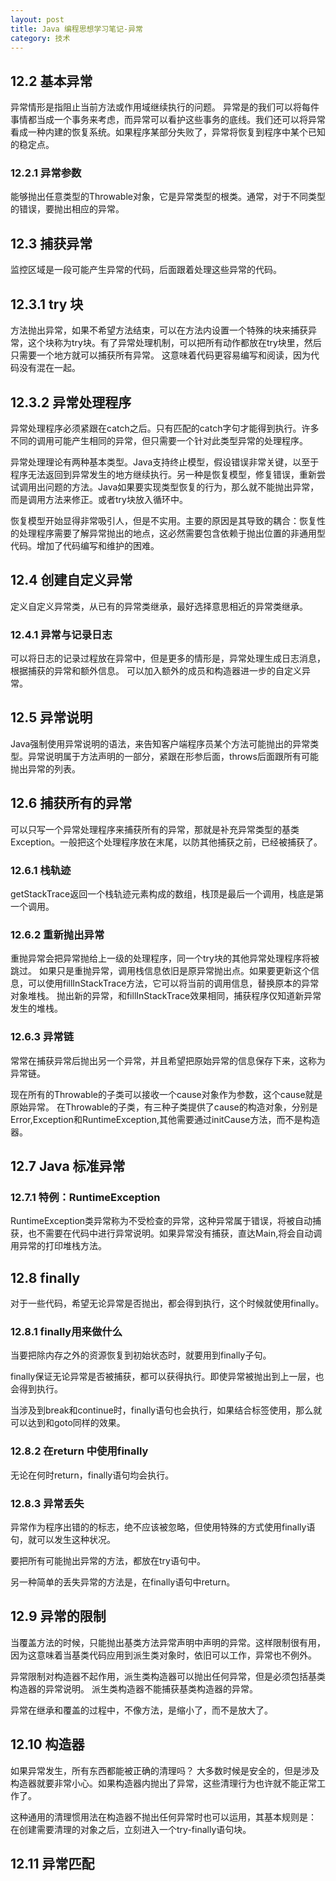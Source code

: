 ```yaml
---
layout: post
title: Java 编程思想学习笔记-异常
category: 技术
---
```

## 12.2 基本异常

异常情形是指阻止当前方法或作用域继续执行的问题。
异常是的我们可以将每件事情都当成一个事务来考虑，而异常可以看护这些事务的底线。我们还可以将异常看成一种内建的恢复系统。如果程序某部分失败了，异常将恢复到程序中某个已知的稳定点。

### 12.2.1 异常参数

能够抛出任意类型的Throwable对象，它是异常类型的根类。通常，对于不同类型的错误，要抛出相应的异常。

## 12.3 捕获异常

监控区域是一段可能产生异常的代码，后面跟着处理这些异常的代码。

## 12.3.1 try 块

方法抛出异常，如果不希望方法结束，可以在方法内设置一个特殊的块来捕获异常，这个块称为try块。有了异常处理机制，可以把所有动作都放在try块里，然后只需要一个地方就可以捕获所有异常。
这意味着代码更容易编写和阅读，因为代码没有混在一起。

## 12.3.2 异常处理程序

异常处理程序必须紧跟在catch之后。只有匹配的catch字句才能得到执行。许多不同的调用可能产生相同的异常，但只需要一个针对此类型异常的处理程序。

异常处理理论有两种基本类型。Java支持终止模型，假设错误非常关键，以至于程序无法返回到异常发生的地方继续执行。另一种是恢复模型，修复错误，重新尝试调用出问题的方法。Java如果要实现类型恢复的行为，那么就不能抛出异常，而是调用方法来修正。或者try块放入循环中。

恢复模型开始显得非常吸引人，但是不实用。主要的原因是其导致的耦合：恢复性的处理程序需要了解异常抛出的地点，这必然需要包含依赖于抛出位置的非通用型代码。增加了代码编写和维护的困难。

## 12.4 创建自定义异常

定义自定义异常类，从已有的异常类继承，最好选择意思相近的异常类继承。

### 12.4.1 异常与记录日志

可以将日志的记录过程放在异常中，但是更多的情形是，异常处理生成日志消息，根据捕获的异常和额外信息。
可以加入额外的成员和构造器进一步的自定义异常。

## 12.5 异常说明

Java强制使用异常说明的语法，来告知客户端程序员某个方法可能抛出的异常类型。异常说明属于方法声明的一部分，紧跟在形参后面，throws后面跟所有可能抛出异常的列表。

## 12.6 捕获所有的异常

可以只写一个异常处理程序来捕获所有的异常，那就是补充异常类型的基类Exception。一般把这个处理程序放在末尾，以防其他捕获之前，已经被捕获了。

### 12.6.1 栈轨迹

getStackTrace返回一个栈轨迹元素构成的数组，栈顶是最后一个调用，栈底是第一个调用。

### 12.6.2 重新抛出异常

重抛异常会把异常抛给上一级的处理程序，同一个try块的其他异常处理程序将被跳过。
如果只是重抛异常，调用栈信息依旧是原异常抛出点。如果要更新这个信息，可以使用fillInStackTrace方法，它可以将当前的调用信息，替换原本的异常对象堆栈。
抛出新的异常，和fillInStackTrace效果相同，捕获程序仅知道新异常发生的堆栈。

### 12.6.3 异常链

常常在捕获异常后抛出另一个异常，并且希望把原始异常的信息保存下来，这称为异常链。

现在所有的Throwable的子类可以接收一个cause对象作为参数，这个cause就是原始异常。
在Throwable的子类，有三种子类提供了cause的构造对象，分别是Error,Exception和RuntimeException,其他需要通过initCause方法，而不是构造器。

## 12.7 Java 标准异常

### 12.7.1 特例：RuntimeException

RuntimeException类异常称为不受检查的异常，这种异常属于错误，将被自动捕获，也不需要在代码中进行异常说明。如果异常没有捕获，直达Main,将会自动调用异常的打印堆栈方法。

## 12.8 finally

对于一些代码，希望无论异常是否抛出，都会得到执行，这个时候就使用finally。

### 12.8.1 finally用来做什么

当要把除内存之外的资源恢复到初始状态时，就要用到finally子句。

finally保证无论异常是否被捕获，都可以获得执行。即使异常被抛出到上一层，也会得到执行。

当涉及到break和continue时，finally语句也会执行，如果结合标签使用，那么就可以达到和goto同样的效果。

### 12.8.2 在return 中使用finally

无论在何时return，finally语句均会执行。

### 12.8.3 异常丢失

异常作为程序出错的的标志，绝不应该被忽略，但使用特殊的方式使用finally语句，就可以发生这种状况。

要把所有可能抛出异常的方法，都放在try语句中。

另一种简单的丢失异常的方法是，在finally语句中return。

## 12.9 异常的限制

当覆盖方法的时候，只能抛出基类方法异常声明中声明的异常。这样限制很有用，因为这意味着当基类代码应用到派生类对象时，依旧可以工作，异常也不例外。

异常限制对构造器不起作用，派生类构造器可以抛出任何异常，但是必须包括基类构造器的异常说明。
派生类构造器不能捕获基类构造器的异常。

异常在继承和覆盖的过程中，不像方法，是缩小了，而不是放大了。

## 12.10 构造器

如果异常发生，所有东西都能被正确的清理吗？ 大多数时候是安全的，但是涉及构造器就要非常小心。如果构造器内抛出了异常，这些清理行为也许就不能正常工作了。

这种通用的清理惯用法在构造器不抛出任何异常时也可以运用，其基本规则是： 在创建需要清理的对象之后，立刻进入一个try-finally语句块。

## 12.11 异常匹配

